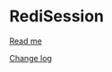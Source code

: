 # RediSession

[Read me](https://github.com/DevinDon/redisession/blob/master/dist/README.md)

[Change log](https://github.com/DevinDon/redisession/blob/master/dist/CHANGELOG.md)
